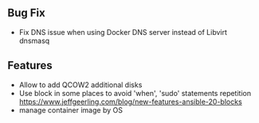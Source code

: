 Bug Fix
-------
- Fix DNS issue when using Docker DNS server instead of Libvirt dnsmasq

Features
--------
- Allow to add QCOW2 additional disks
- Use block in some places to avoid 'when', 'sudo' statements repetition
  https://www.jeffgeerling.com/blog/new-features-ansible-20-blocks
- manage container image by OS
